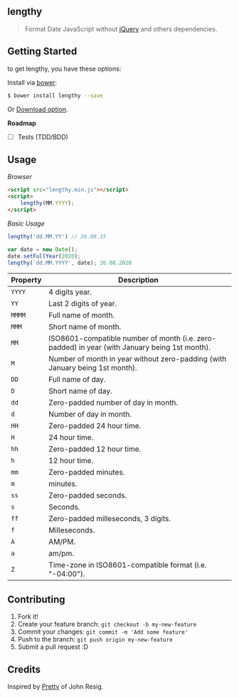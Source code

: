 ## lengthy

> Format Date JavaScript without [jQuery](https://jquery.com) and others dependencies.

## Getting Started

to get lengthy, you have these options:

Install via [bower](http://bower.io):

```sh
$ bower install lengthy --save
```

Or [Download option](https://github.com/mateusortiz/lengthy/archive/master.zip).

**Roadmap**

- [ ] Tests (TDD/BDD)

## Usage

*Browser*

```html
<script src="lengthy.min.js"></script>
<script>
	lengthy(MM.YYYY);
</script>
```

*Basic Usage*

```js
lengthy('dd.MM.YY') // 26.08.15

var date = new Date();
date.setFullYear(2020);
lengthy('dd.MM.YYYY', date); 26.08.2020
```

Property			| 	 Description
---				| ---
`YYYY`		|  4 digits year.
`YY`		|  Last 2 digits of year.
`MMMM`	|  Full name of month.
`MMM`		|  Short name of month.
`MM`		|  ISO8601-compatible number of month (i.e. zero-padded) in year (with January being 1st month).
`M`	|  Number of month in year without zero-padding (with January being 1st month).
`DD`		|  Full name of day.
`D`		|  Short name of day.
`dd`	|  Zero-padded number of day in month.
`d`		|  Number of day in month.
`HH`		|  Zero-padded 24 hour time.
`H`	|  24 hour time.
`hh`	|  Zero-padded 12 hour time.
`h`		|  12 hour time.
`mm`		|  Zero-padded minutes.
`m`	|  minutes.
`ss`		|  Zero-padded seconds.
`s`		|  Seconds.
`ff`	|  Zero-padded milleseconds, 3 digits.
`f`	|  Milleseconds.
`A`		|  AM/PM.
`a`		|  am/pm.
`Z`	|  Time-zone in ISO8601-compatible format (i.e. "-04:00").


## Contributing

1. Fork it!
2. Create your feature branch: `git checkout -b my-new-feature`
3. Commit your changes: `git commit -m 'Add some feature'`
4. Push to the branch: `git push origin my-new-feature`
5. Submit a pull request :D

## Credits

Inspired by [Pretty](http://ejohn.org/blog/javascript-pretty-date/) of John Resig.

